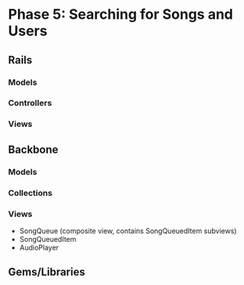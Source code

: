 # Phase 5: Searching for Songs and Users

## Rails
### Models

### Controllers

### Views

## Backbone
### Models

### Collections

### Views
* SongQueue (composite view, contains SongQueuedItem subviews)
* SongQueuedItem
* AudioPlayer

## Gems/Libraries

